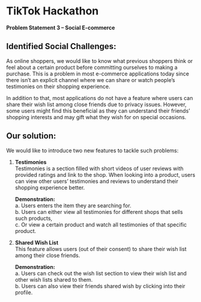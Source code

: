 # TikTok Hackathon
**Problem Statement 3 – Social E-commerce**

## Identified Social Challenges:
As online shoppers, we would like to know what previous shoppers think or feel about a certain product before committing ourselves to making a purchase. This is a problem in most e-commerce applications today since there isn’t an explicit channel where we can share or watch people’s testimonies on their shopping experience.

In addition to that, most applications do not have a feature where users can share their wish list among close friends due to privacy issues. However, some users might find this beneficial as they can understand their friends’ shopping interests and may gift what they wish for on special occasions.

## Our solution:
We would like to introduce two new features to tackle such problems:
1.	**Testimonies**  
Testimonies is a section filled with short videos of user reviews with provided ratings and link to the shop. When looking into a product, users can view other users’ testimonies and reviews to understand their shopping experience better.   

    **Demonstration:**    
a.	Users enters the item they are searching for.  
b.	Users can either view all testimonies for different shops that sells such products,  
c.	Or view a certain product and watch all testimonies of that specific product.  

2.	**Shared Wish List**  
This feature allows users (out of their consent) to share their wish list among their close friends.

    **Demonstration:**  
a.	Users can check out the wish list section to view their wish list and other wish lists shared to them.  
b.	Users can also view their friends shared wish by clicking into their profile.  